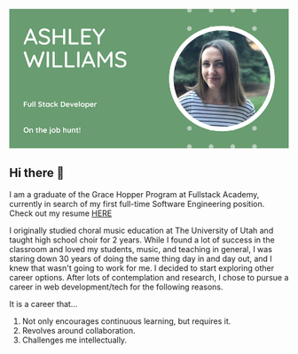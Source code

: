 ![](https://github.com/ashwilliams15/ashwilliams15/blob/main/bannerPic2.png)

## Hi there 👋

I am a graduate of the Grace Hopper Program at Fullstack Academy, currently in search of my first full-time Software Engineering position. Check out my resume [HERE](https://drive.google.com/file/d/1Azef6yaFvN7Ey-pRwN2oUjBuW4MR3_8H/view?usp=sharing)

I originally studied choral music education at The University of Utah and taught high school choir for 2 years. While I found a lot of success in the classroom and loved my students, music, and teaching in general, I was staring down 30 years of doing the same thing day in and day out, and I knew that wasn't going to work for me. I decided to start exploring other career options. After lots of contemplation and research, I chose to pursue a career in web development/tech for the following reasons.

It is a career that...
1. Not only encourages continuous learning, but requires it.
2. Revolves around collaboration.
3. Challenges me intellectually.
